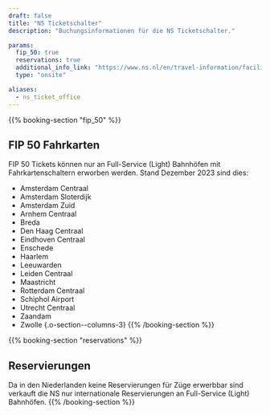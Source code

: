 ```yaml
---
draft: false
title: "NS Ticketschalter"
description: "Buchungsinformationen für die NS Ticketschalter."

params:
  fip_50: true
  reservations: true
  additional_info_link: "https://www.ns.nl/en/travel-information/facilities/ov-service-and-tickets-shops.html"
  type: "onsite"

aliases:
  - ns_ticket_office
---
```


{{% booking-section "fip_50" %}}

## FIP 50 Fahrkarten

FIP 50 Tickets können nur an Full-Service (Light) Bahnhöfen mit Fahrkartenschaltern erworben werden. Stand Dezember 2023 sind dies:

- Amsterdam Centraal
- Amsterdam Sloterdijk
- Amsterdam Zuid
- Arnhem Centraal
- Breda
- Den Haag Centraal
- Eindhoven Centraal
- Enschede
- Haarlem
- Leeuwarden
- Leiden Centraal
- Maastricht
- Rotterdam Centraal
- Schiphol Airport
- Utrecht Centraal
- Zaandam
- Zwolle
  {.o-section--columns-3}
  {{% /booking-section %}}

{{% booking-section "reservations" %}}

## Reservierungen

Da in den Niederlanden keine Reservierungen für Züge erwerbbar sind verkauft die NS nur internationale Reservierungen an Full-Service (Light) Bahnhöfen.
{{% /booking-section %}}
